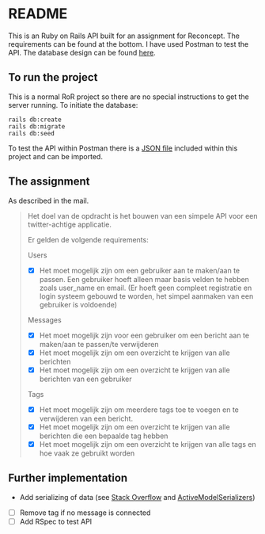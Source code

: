 # README
This is an Ruby on Rails API built for an assignment for Reconcept. The requirements can be found at the bottom. I have used Postman to test the API. The database design can be found [here](https://dbdiagram.io/d/62d920e70d66c746552045f1).

## To run the project
This is a normal RoR project so there are no special instructions to get the server running. To initiate the database:

```
rails db:create
rails db:migrate
rails db:seed
```

To test the API within Postman there is a [JSON file](Reconcept%20code%20assignment.postman_collection.json) included within this project and can be imported.

## The assignment
As described in the mail.

> Het doel van de opdracht is het bouwen van een simpele API voor een twitter-achtige applicatie.
>
> Er gelden de volgende requirements:
>
> Users
> - [x] Het moet mogelijk zijn om een gebruiker aan te maken/aan te passen. Een gebruiker hoeft alleen maar basis velden te hebben zoals user_name en email. (Er hoeft geen compleet registratie en login systeem gebouwd te worden, het simpel aanmaken van een gebruiker is voldoende)
>
> Messages
> - [x] Het moet mogelijk zijn voor een gebruiker om een bericht aan te maken/aan te passen/te verwijderen
> - [x] Het moet mogelijk zijn om een overzicht te krijgen van alle berichten
> - [x] Het moet mogelijk zijn om een overzicht te krijgen van alle berichten van een gebruiker
>
> Tags
> - [x] Het moet mogelijk zijn om meerdere tags toe te voegen en te verwijderen van een bericht.
> - [x] Het moet mogelijk zijn om een overzicht te krijgen van alle berichten die een bepaalde tag hebben
> - [x] Het moet mogelijk zijn om een overzicht te krijgen van alle tags en hoe vaak ze gebruikt worden

## Further implementation
- Add serializing of data (see [Stack Overflow](https://stackoverflow.com/questions/52508432/rails-4-render-json-with-multiple-objects-and-includes) and [ActiveModelSerializers](https://github.com/rails-api/active_model_serializers/tree/0-10-stable))
- [ ] Remove tag if no message is connected
- [ ] Add RSpec to test API

